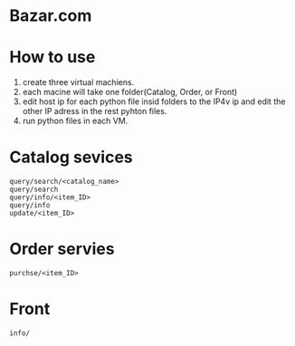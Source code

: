 # Bazar.com

# How to use 
1. create three virtual machiens.
2. each macine will take one folder(Catalog, Order, or Front)
3. edit host ip for each python file insid folders to the IP4v ip and edit the other IP adress in the rest pyhton files.
4. run python files in each VM.

# Catalog sevices  
```
query/search/<catalog_name>
query/search
query/info/<item_ID>
query/info
update/<item_ID>

```

# Order servies 
```
purchse/<item_ID>

```

# Front
```
info/
